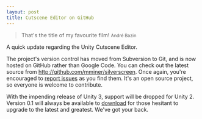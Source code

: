 ```yaml
---
layout: post
title: Cutscene Editor on GitHub
---
```


> That's the title of my favourite film!
> <small>Andr&eacute; Bazin</small>

A quick update regarding the Unity Cutscene Editor.

The project's version control has moved from Subversion to Git, and is now hosted on GitHub rather than Google Code. You can check out the latest source from <http://github.com/mminer/silverscreen>. Once again, you're encouraged to [report issues](http://github.com/mminer/silverscreen/issues) as you find them. It's an open source project, so everyone is welcome to contribute.

With the impending release of Unity 3, support will be dropped for Unity 2. Version 0.1 will always be available to [download](http://github.com/mminer/silverscreen/downloads) for those hesitant to upgrade to the latest and greatest. We've got your back.
